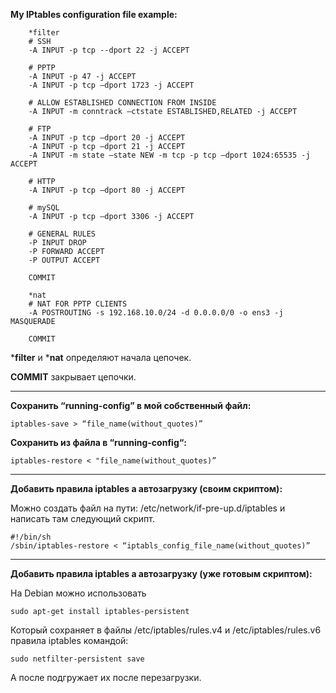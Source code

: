 **My IPtables configuration file example:**
```
    *filter
    # SSH
    -A INPUT -p tcp --dport 22 -j ACCEPT

    # PPTP
    -A INPUT -p 47 -j ACCEPT
    -A INPUT -p tcp –dport 1723 -j ACCEPT

    # ALLOW ESTABLISHED CONNECTION FROM INSIDE
    -A INPUT -m conntrack –ctstate ESTABLISHED,RELATED -j ACCEPT

    # FTP
    -A INPUT -p tcp –dport 20 -j ACCEPT
    -A INPUT -p tcp –dport 21 -j ACCEPT
    -A INPUT -m state –state NEW -m tcp -p tcp –dport 1024:65535 -j ACCEPT

    # HTTP
    -A INPUT -p tcp –dport 80 -j ACCEPT

    # mySQL
    -A INPUT -p tcp –dport 3306 -j ACCEPT

    # GENERAL RULES
    -P INPUT DROP
    -P FORWARD ACCEPT
    -P OUTPUT ACCEPT

    COMMIT

    *nat
    # NAT FOR PPTP CLIENTS
    -A POSTROUTING -s 192.168.10.0/24 -d 0.0.0.0/0 -o ens3 -j MASQUERADE

    COMMIT
```

***filter** и ***nat** определяют начала цепочек.

**COMMIT** закрывает цепочки.
***

**Сохранить “running-config” в мой собственный файл:**

```iptables-save > “file_name(without_quotes)”```

**Сохранить из файла в “running-config“:**

```iptables-restore < "file_name(without_quotes)”```

***

**Добавить правила iptables а автозагрузку (своим скриптом):**

Можно создать файл на пути: /etc/network/if-pre-up.d/iptables и написать там следующий скрипт.

```
#!/bin/sh
/sbin/iptables-restore < “iptabls_config_file_name(without_quotes)”
```

***

**Добавить правила iptables а автозагрузку (уже готовым скриптом):**

На Debian можно использовать 

```sudo apt-get install iptables-persistent```

Который сохраняет в файлы /etc/iptables/rules.v4 и /etc/iptables/rules.v6 правила iptables командой:

```sudo netfilter-persistent save```

А после подгружает их после перезагрузки.
